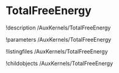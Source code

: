 <!-- MOOSE Documentation Stub: Remove this when content is added. -->

# TotalFreeEnergy
!description /AuxKernels/TotalFreeEnergy

!parameters /AuxKernels/TotalFreeEnergy

!listingfiles /AuxKernels/TotalFreeEnergy

!childobjects /AuxKernels/TotalFreeEnergy
